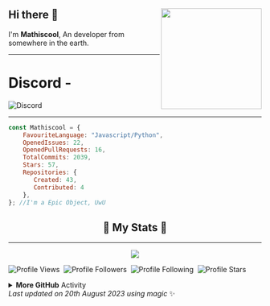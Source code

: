 ## Hi there 👋 <img align="right" src="https://avatars.githubusercontent.com/u/82745607" width="200" />
I'm **Mathiscool**, An developer from somewhere in the earth. 
<hr>

# Discord - 
![Discord](https://discord.c99.nl/widget/theme-3/820142398935793685.png)
<hr>

```js
const Mathiscool = {
    FavouriteLanguage: "Javascript/Python",
    OpenedIssues: 22,
    OpenedPullRequests: 16,
    TotalCommits: 2039,
    Stars: 57,
    Repositories: {
       Created: 43,
       Contributed: 4
    },
}; //I'm a Epic Object, UwU
```

<h2 align="center"> 🚀 My Stats 🚀</h2>
<hr>
<div align="center"><img src="https://github-readme-streak-stats.herokuapp.com/?user=testbot-github&theme=tokyonight"></div>

![Profile Views](https://komarev.com/ghpvc/?username=testbot-github&color=blueviolet)&nbsp;&nbsp;![Profile Followers](https://img.shields.io/badge/Followers-8-blueviolet)&nbsp;&nbsp;![Profile Following](https://img.shields.io/badge/Following-14-blueviolet)&nbsp;&nbsp;![Profile Stars](https://img.shields.io/badge/Stars-57-blueviolet)

<!--START_SECTION:waka-->
<!--END_SECTION:waka-->

<details>
    <summary><b>More GitHub</b> Activity</summary>
    <img align="left" src="https://github-readme-stats.vercel.app/api?username=testbot-github&theme=tokyonight"><img align="right" src="https://github-readme-stats.vercel.app/api/top-langs/?username=testbot-github&theme=tokyonight&hide=batchfile">
    <img src="https://github-profile-trophy.vercel.app/?username=testbot-github&theme=dracula">
</details>
<!-- Last updated on Sun Aug 20 2023 05:06:47 GMT+0000 (Coordinated Universal Time) ;-;-->
<i>Last updated on 20th August 2023 using magic</i> ✨